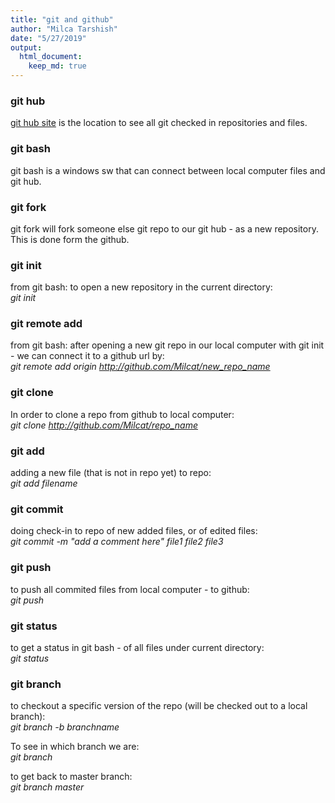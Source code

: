 ```yaml
---
title: "git and github"
author: "Milca Tarshish"
date: "5/27/2019"
output: 
  html_document:
    keep_md: true
---
```


### git hub  
[git hub site](https://github.com/Milcat) is the location to see all git checked in repositories and files.  

### git bash 
git bash is a windows sw that can connect between local computer files and git hub.  

### git fork  
git fork <url path> will fork someone else git repo to our git hub - as a new repository.  
This is done form the github.  

### git init  
from git bash: to open a new repository in the current directory:  
*git init*  

### git remote add
from git bash: after opening a new git repo in our local computer with git init - we can connect it to a github url by:  
*git remote add origin http://github.com/Milcat/new_repo_name*  

### git clone  
In order to clone a repo from github to local computer:  
*git clone http://github.com/Milcat/repo_name*  

### git add  
adding a new file (that is not in repo yet) to repo:  
*git add filename*  

### git commit
doing check-in to repo of new added files, or of edited files:  
*git commit -m "add a comment here" file1 file2 file3* 

### git push  
to push all commited files from local computer - to github:  
*git push*  

### git status   
to get a status in git bash - of all files under current directory:  
*git status*  

### git branch  
to checkout a specific version of the repo (will be checked out to a local branch):  
*git branch -b branchname*   

To see in which branch we are:  
*git branch*  

to get back to master branch:  
*git branch master*  



